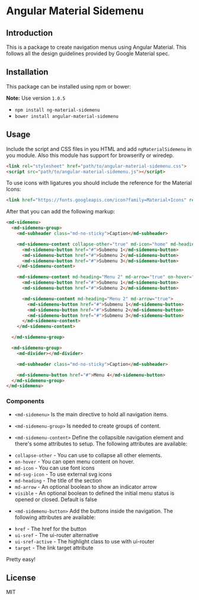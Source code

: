 # Angular Material Sidemenu

## Introduction

This is a package to create navigation menus using Angular Material. This follows all the design guidelines provided by Google Material spec.

## Installation

This package can be installed using npm or bower:

**Note:** Use version `1.0.5`

* `npm install ng-material-sidemenu`
* `bower install angular-material-sidemenu`

## Usage

Include the script and CSS files in you HTML and add `ngMaterialSidemenu` in you module. Also this module has support for browserify or wiredep.

```html
<link rel="stylesheet" href="path/to/angular-material-sidemenu.css">
<script src="path/to/angular-material-sidemenu.js"></script>
```

To use icons with ligatures you should include the reference for the Material Icons:

```html
<link href="https://fonts.googleapis.com/icon?family=Material+Icons" rel="stylesheet">
```

After that you can add the following markup:
```html
<md-sidemenu>
  <md-sidemenu-group>
    <md-subheader class="md-no-sticky">Caption</md-subheader>

    <md-sidemenu-content collapse-other="true" md-icon="home" md-heading="Menu 1" md-arrow="true">
      <md-sidemenu-button href="#">Submenu 1</md-sidemenu-button>
      <md-sidemenu-button href="#">Submenu 2</md-sidemenu-button>
      <md-sidemenu-button href="#">Submenu 3</md-sidemenu-button>
    </md-sidemenu-content>

    <md-sidemenu-content md-heading="Menu 2" md-arrow="true" on-hover="true">
      <md-sidemenu-button href="#">Submenu 1</md-sidemenu-button>
      <md-sidemenu-button href="#">Submenu 2</md-sidemenu-button>

      <md-sidemenu-content md-heading="Menu 2" md-arrow="true">
        <md-sidemenu-button href="#">Submenu 1</md-sidemenu-button>
        <md-sidemenu-button href="#">Submenu 2</md-sidemenu-button>
        <md-sidemenu-button href="#">Submenu 3</md-sidemenu-button>
      </md-sidemenu-content>
    </md-sidemenu-content>

  </md-sidemenu-group>

  <md-sidemenu-group>
    <md-divider></md-divider>

    <md-subheader class="md-no-sticky">Caption</md-subheader>

    <md-sidemenu-button href="#">Menu 4</md-sidemenu-button>
  </md-sidemenu-group>
</md-sidemenu>
```

### Components

* `<md-sidemenu>`
Is the main directive to hold all navigation items.

* `<md-sidemenu-group>`
Is needed to create groups of content.

* `<md-sidemenu-content>`
Define the collapsible navigation element and there's some attributes to setup. The following attributes are available:
 - `collapse-other` - You can use to collapse all other elements.
 - `on-hover` - You can open menu content on hover.
 - `md-icon` - You can use font icons
 - `md-svg-icon` - To use external svg icons
 - `md-heading` - The title of the section
 - `md-arrow` - An optional boolean to show an indicator arrow
 - `visible` - An optional boolean to defined the initial menu status is opened or closed. Default is false


* `<md-sidemenu-button>`
 Add the buttons inside the navigation. The following attributes are available:
 - `href` - The href for the button
 - `ui-sref` - The ui-router alternative
 - `ui-sref-active` - The highlight class to use with ui-router
 - `target` - The link target attribute

Pretty easy!

## License

MIT
